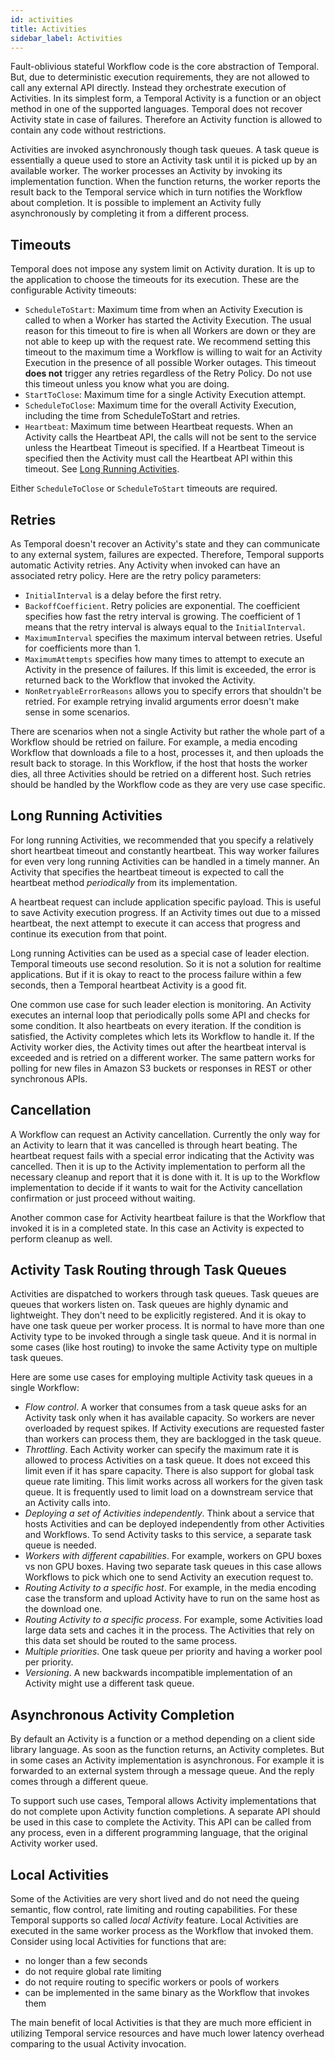 ```yaml
---
id: activities
title: Activities
sidebar_label: Activities
---
```


Fault-oblivious stateful Workflow code is the core abstraction of Temporal. But, due to deterministic execution requirements, they are not allowed to call any external API directly.
Instead they orchestrate execution of Activities. In its simplest form, a Temporal Activity is a function or an object method in one of the supported languages.
Temporal does not recover Activity state in case of failures. Therefore an Activity function is allowed to contain any code without restrictions.

Activities are invoked asynchronously though task queues. A task queue is essentially a queue used to store an Activity task until it is picked up by an available worker. The worker processes an Activity by invoking its implementation function. When the function returns, the worker reports the result back to the Temporal service which in turn notifies the Workflow about completion. It is possible to implement an Activity fully asynchronously by completing it from a different process.

## Timeouts

Temporal does not impose any system limit on Activity duration. It is up to the application to choose the timeouts for its execution. These are the configurable Activity timeouts:

- `ScheduleToStart`: Maximum time from when an Activity Execution is called to when a Worker has started the Activity Execution.
  The usual reason for this timeout to fire is when all Workers are down or they are not able to keep up with the request rate.
  We recommend setting this timeout to the maximum time a Workflow is willing to wait for an Activity Execution in the presence of all possible Worker outages.
  This timeout **does not** trigger any retries regardless of the Retry Policy.
  Do not use this timeout unless you know what you are doing.
- `StartToClose`: Maximum time for a single Activity Execution attempt.
- `ScheduleToClose`: Maximum time for the overall Activity Execution, including the time from ScheduleToStart and retries.
- `Heartbeat`: Maximum time between Heartbeat requests.
  When an Activity calls the Heartbeat API, the calls will not be sent to the service unless the Heartbeat Timeout is specified.
  If a Heartbeat Timeout is specified then the Activity must call the Heartbeat API within this timeout.
  See [Long Running Activities](#long-running-activities).

Either `ScheduleToClose` or `ScheduleToStart` timeouts are required.

## Retries

As Temporal doesn't recover an Activity's state and they can communicate to any external system, failures are expected. Therefore, Temporal supports automatic Activity retries. Any Activity when invoked can have an associated retry policy. Here are the retry policy parameters:

- `InitialInterval` is a delay before the first retry.
- `BackoffCoefficient`. Retry policies are exponential. The coefficient specifies how fast the retry interval is growing. The coefficient of 1 means that the retry interval is always equal to the `InitialInterval`.
- `MaximumInterval` specifies the maximum interval between retries. Useful for coefficients more than 1.
- `MaximumAttempts` specifies how many times to attempt to execute an Activity in the presence of failures. If this limit is exceeded, the error is returned back to the Workflow that invoked the Activity.
- `NonRetryableErrorReasons` allows you to specify errors that shouldn't be retried. For example retrying invalid arguments error doesn't make sense in some scenarios.

There are scenarios when not a single Activity but rather the whole part of a Workflow should be retried on failure. For example, a media encoding Workflow that downloads a file to a host, processes it, and then uploads the result back to storage. In this Workflow, if the host that hosts the worker dies, all three Activities should be retried on a different host. Such retries should be handled by the Workflow code as they are very use case specific.

## Long Running Activities

For long running Activities, we recommended that you specify a relatively short heartbeat timeout and constantly heartbeat. This way worker failures for even very long running Activities can be handled in a timely manner. An Activity that specifies the heartbeat timeout is expected to call the heartbeat method _periodically_ from its implementation.

A heartbeat request can include application specific payload. This is useful to save Activity execution progress. If an Activity times out due to a missed heartbeat, the next attempt to execute it can access that progress and continue its execution from that point.

Long running Activities can be used as a special case of leader election. Temporal timeouts use second resolution. So it is not a solution for realtime applications. But if it is okay to react to the process failure within a few seconds, then a Temporal heartbeat Activity is a good fit.

One common use case for such leader election is monitoring. An Activity executes an internal loop that periodically polls some API and checks for some condition. It also heartbeats on every iteration. If the condition is satisfied, the Activity completes which lets its Workflow to handle it. If the Activity worker dies, the Activity times out after the heartbeat interval is exceeded and is retried on a different worker. The same pattern works for polling for new files in Amazon S3 buckets or responses in REST or other synchronous APIs.

## Cancellation

A Workflow can request an Activity cancellation. Currently the only way for an Activity to learn that it was cancelled is through heart beating. The heartbeat request fails with a special error indicating that the Activity was cancelled. Then it is up to the Activity implementation to perform all the necessary cleanup and report that it is done with it. It is up to the Workflow implementation to decide if it wants to wait for the Activity cancellation confirmation or just proceed without waiting.

Another common case for Activity heartbeat failure is that the Workflow that invoked it is in a completed state. In this case an Activity is expected to perform cleanup as well.

## Activity Task Routing through Task Queues

Activities are dispatched to workers through task queues. Task queues are queues that workers listen on. Task queues are highly dynamic and lightweight. They don't need to be explicitly registered. And it is okay to have one task queue per worker process. It is normal to have more than one Activity type to be invoked through a single task queue. And it is normal in some cases (like host routing) to invoke the same Activity type on multiple task queues.

Here are some use cases for employing multiple Activity task queues in a single Workflow:

- _Flow control_. A worker that consumes from a task queue asks for an Activity task only when it has available capacity. So workers are never overloaded by request spikes. If Activity executions are requested faster than workers can process them, they are backlogged in the task queue.
- _Throttling_. Each Activity worker can specify the maximum rate it is allowed to process Activities on a task queue. It does not exceed this limit even if it has spare capacity. There is also support for global task queue rate limiting. This limit works across all workers for the given task queue. It is frequently used to limit load on a downstream service that an Activity calls into.
- _Deploying a set of Activities independently_. Think about a service that hosts Activities and can be deployed independently from other Activities and Workflows. To send Activity tasks to this service, a separate task queue is needed.
- _Workers with different capabilities_. For example, workers on GPU boxes vs non GPU boxes. Having two separate task queues in this case allows Workflows to pick which one to send Activity an execution request to.
- _Routing Activity to a specific host_. For example, in the media encoding case the transform and upload Activity have to run on the same host as the download one.
- _Routing Activity to a specific process_. For example, some Activities load large data sets and caches it in the process. The Activities that rely on this data set should be routed to the same process.
- _Multiple priorities_. One task queue per priority and having a worker pool per priority.
- _Versioning_. A new backwards incompatible implementation of an Activity might use a different task queue.

## Asynchronous Activity Completion

By default an Activity is a function or a method depending on a client side library language. As soon as the function returns, an Activity completes. But in some cases an Activity implementation is asynchronous. For example it is forwarded to an external system through a message queue. And the reply comes through a different queue.

To support such use cases, Temporal allows Activity implementations that do not complete upon Activity function completions. A separate API should be used in this case to complete the Activity. This API can be called from any process, even in a different programming language, that the original Activity worker used.

## Local Activities

Some of the Activities are very short lived and do not need the queing semantic, flow control, rate limiting and routing capabilities. For these Temporal supports so called _local Activity_ feature. Local Activities are executed in the same worker process as the Workflow that invoked them. Consider using local Activities for functions that are:

- no longer than a few seconds
- do not require global rate limiting
- do not require routing to specific workers or pools of workers
- can be implemented in the same binary as the Workflow that invokes them

The main benefit of local Activities is that they are much more efficient in utilizing Temporal service resources and have much lower latency overhead comparing to the usual Activity invocation.
